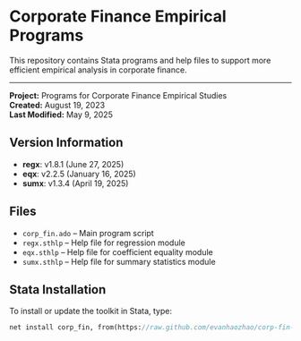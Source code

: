 # Corporate Finance Empirical Programs

This repository contains Stata programs and help files to support more efficient empirical analysis in corporate finance.

---

**Project:** Programs for Corporate Finance Empirical Studies  
**Created:** August 19, 2023  
**Last Modified:** May 9, 2025 

## Version Information

- **regx**: v1.8.1 (June 27, 2025)  
- **eqx**: v2.2.5 (January 16, 2025)  
- **sumx**: v1.3.4 (April 19, 2025)

## Files

- `corp_fin.ado` – Main program script  
- `regx.sthlp` – Help file for regression module  
- `eqx.sthlp` – Help file for coefficient equality module  
- `sumx.sthlp` – Help file for summary statistics module  

## Stata Installation

To install or update the toolkit in Stata, type:

```stata
net install corp_fin, from(https://raw.github.com/evanhaozhao/corp-fin-ado-toolkit/main) replace